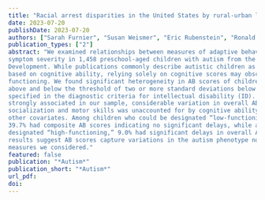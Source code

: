 ```yaml
---
title: "Racial arrest disparities in the United States by rural-urban location and region"
date: 2023-07-20
publishDate: 2023-07-20
authors: ["Sarah Furnier", "Susan Weismer", "Eric Rubenstein", "Ronald Gangnon", "Steven Rosenberg", "Cy Nadler", "Lisa Wiggins",  "Maureen Durkin"]
publication_types: ["2"]
abstract: "We examined relationships between measures of adaptive behavior (AB), cognitive ability, and autism
symptom severity in 1,458 preschool-aged children with autism from the Study to Explore Early
Development. While publications commonly describe autistic children as “low-“ or “high-functioning”
based on cognitive ability, relying solely on cognitive scores may obscure meaningful variation in
functioning. We found significant heterogeneity in AB scores of children with cognitive scores both
above and below the threshold of two or more standard deviations below the population mean
specified in the diagnostic criteria for intellectual disability (ID). Although cognitive and AB scores were
strongly associated in our sample, considerable variation in overall AB and more than half in
socialization and motor skills was unaccounted for by cognitive ability, autism symptom severity, and
other covariates. Among children who could be designated “low-functioning” based on cognitive scores,
39.7% had composite AB scores indicating no significant delays, while among those who might be
designated “high-functioning,” 9.0% had significant delays in overall AB and 22.2% in socialization. These
results suggest AB scores capture variations in the autism phenotype not accounted for by other
measures we considered."
featured: false
publication: "*Autism*"
publication_short: "*Autism*"
url_pdf: 
doi: 
---
```


